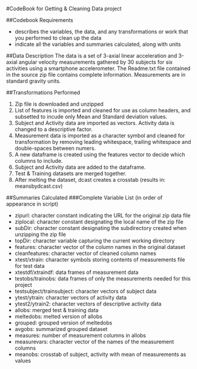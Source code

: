 #CodeBook for Getting & Cleaning Data project

##Codebook Requirements
* describes the variables, the data, and any transformations or work that you performed to clean up the data
* indicate all the variables and summaries calculated, along with units

##Data Description
The data is a set of 3-axial linear acceleration and 3-axial angular velocity measurements gathered by 30 subjects for six activities using a smartphone accelerometer. The Readme.txt file contained in the source zip file contains complete information. Measurements are in standard gravity units.

##Transformations Performed
1. Zip file is downloaded and unzipped
2. List of features is imported and cleaned for use as column headers, and subsetted to incude only Mean and Standard deviation values.
3. Subject and Activity data are imported as vectors. Activity data is changed to a descriptive factor.
4. Measurement data is imported as a character symbol and cleaned for transformation by removing leading whitespace, trailing whitespace and double-spaces between numers.
5. A new dataframe is created using the features vector to decide which columns to include.
6. Subject and Activity data are added to the dataframe.
7. Test & Training datasets are merged together.
8. After melting the dataset, dcast creates a crosstab (results in: meansbydcast.csv)

##Summaries Calculated
###Complete Variable List (in order of appearance in script)
* zipurl: character constant indicating the URL for the original zip data file
* ziplocal: character constant designating the local name of the zip file
* subDir: character constant designating the subdirectory created when unzipping the zip file
* topDir: character variable capturing the current working directory
* features: character vector of the column names in the original dataset
* cleanfeatures: character vector of cleaned column names
* xtest/xtrain: character symbols storing contents of measurements file for test data
* xtestdf/xtraindf: data frames of measurement data
* testobs/trainobs: data frames of only the measurements needed for this project
* testsubject/trainsubject: character vectors of subject data
* ytest/ytrain: character vectors of activity data
* ytest2/ytrain2: character vectors of descriptive activity data
* allobs: merged test & training data
* meltedobs: melted version of allobs
* grouped: grouped version of meltedobs
* avgobs: summarized grouped dataset
* measures: number of measurement columns in allobs
* measurevars: character vector of the names of the measurement columns
* meanobs: crosstab of subject, activity with mean of measurements as values